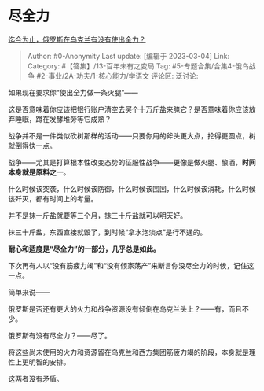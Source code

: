# 尽全力
[迄今为止，俄罗斯在乌克兰有没有使出全力？](https://www.zhihu.com/question/587031918/answer/2920424011)

> Author: #0-Anonymity
> Last update: [编辑于 2023-03-04]
> Link:
> Category: #【答集】/13-百年未有之变局
> Tag: #5-专题合集/合集4-俄乌战争 #2-事业/2A-功夫/1-核心能力/学语文
> 评论区:
> 泛讨论:

如果现在要求你“使出全力做一条火腿”——

这是否意味着你应该把银行账户清空去买个十万斤盐来腌它？是否意味着你应该放弃睡眠，蹲在发酵堆旁等它成熟？

战争并不是一件类似砍树那样的活动——只要你用的斧头更大点，抡得更圆点，树就倒得快一点。

战争——尤其是打算根本性改变态势的征服性战争——更像是做火腿、酿酒，**时间本身就是原料之一**。

什么时候该突袭，什么时候该防御，什么时候该围困，什么时候该消耗，什么时候该歼灭，都有时间上的考量。

并不是抹一斤盐就要等三个月，抹三十斤盐就可以明天好。

抹三十斤盐，东西直接就毁了，到时候“拿水泡淡点”是行不通的。

**耐心和适度是“尽全力”的一部分，几乎总是如此。**

下次再有人以“没有筋疲力竭”和“没有倾家荡产”来断言你没尽全力的时候，记住这一点。

简单来说——

俄罗斯是否还有更大的火力和战争资源没有倾倒在乌克兰头上？——有，而且不少。

俄罗斯有没有尽全力？——尽了。

将这些尚未使用的火力和资源留在乌克兰和西方集团筋疲力竭的阶段，本身就是理性上更明智的安排。

这两者没有矛盾。
